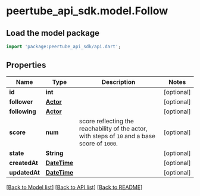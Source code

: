 # peertube_api_sdk.model.Follow

## Load the model package
```dart
import 'package:peertube_api_sdk/api.dart';
```

## Properties
Name | Type | Description | Notes
------------ | ------------- | ------------- | -------------
**id** | **int** |  | [optional] 
**follower** | [**Actor**](Actor.md) |  | [optional] 
**following** | [**Actor**](Actor.md) |  | [optional] 
**score** | **num** | score reflecting the reachability of the actor, with steps of `10` and a base score of `1000`. | [optional] 
**state** | **String** |  | [optional] 
**createdAt** | [**DateTime**](DateTime.md) |  | [optional] 
**updatedAt** | [**DateTime**](DateTime.md) |  | [optional] 

[[Back to Model list]](../README.md#documentation-for-models) [[Back to API list]](../README.md#documentation-for-api-endpoints) [[Back to README]](../README.md)


